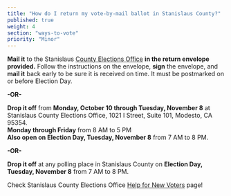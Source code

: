```yaml
---
title: "How do I return my vote-by-mail ballot in Stanislaus County?"
published: true
weight: 4
section: "ways-to-vote"
priority: "Minor"
---
```


**Mail it** to the Stanislaus [County Elections Office](#section-election-office-contact) **in the return envelope provided.** Follow the instructions on the envelope, **sign** the envelope, and **mail it** back early to be sure it is received on time. It must be postmarked on or before Election Day.  

  **-OR-**  

**Drop it off** from **Monday, October 10  through Tuesday, November 8** at Stanislaus County Elections Office, 1021 I Street, Suite 101, Modesto, CA 95354.  
**Monday through Friday** from 8 AM to 5 PM  
**Also open on Election Day, Tuesday, November 8** from 7 AM to 8 PM.  

  **-OR-**  

**Drop it off** at any polling place in Stanislaus County on **Election Day, Tuesday, November 8** from 7 AM to 8 PM.  

Check Stanislaus County Elections Office [Help for New Voters](http://stanvote.com/new-voter.shtm) page!  
